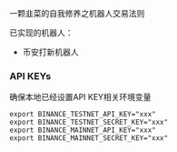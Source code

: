 一颗韭菜的自我修养之机器人交易法则

已实现的机器人：

* 币安打新机器人

### API KEYs

确保本地已经设置API KEY相关环境变量
```
export BINANCE_TESTNET_API_KEY="xxx"
export BINANCE_TESTNET_SECRET_KEY="xxx"
export BINANCE_MAINNET_API_KEY="xxx"
export BINANCE_MAINNET_SECRET_KEY="xxx"
```
